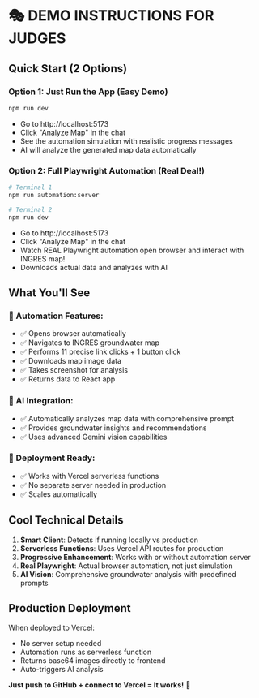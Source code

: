 # 🎭 DEMO INSTRUCTIONS FOR JUDGES

## Quick Start (2 Options)

### Option 1: Just Run the App (Easy Demo)
```bash
npm run dev
```
- Go to http://localhost:5173
- Click "Analyze Map" in the chat
- See the automation simulation with realistic progress messages
- AI will analyze the generated map data automatically

### Option 2: Full Playwright Automation (Real Deal!)
```bash
# Terminal 1
npm run automation:server

# Terminal 2  
npm run dev
```
- Go to http://localhost:5173  
- Click "Analyze Map" in the chat
- Watch REAL Playwright automation open browser and interact with INGRES map!
- Downloads actual data and analyzes with AI

## What You'll See

### 🤖 Automation Features:
- ✅ Opens browser automatically
- ✅ Navigates to INGRES groundwater map
- ✅ Performs 11 precise link clicks + 1 button click
- ✅ Downloads map image data
- ✅ Takes screenshot for analysis
- ✅ Returns data to React app

### 🧠 AI Integration:
- ✅ Automatically analyzes map data with comprehensive prompt
- ✅ Provides groundwater insights and recommendations
- ✅ Uses advanced Gemini vision capabilities

### 🚀 Deployment Ready:
- ✅ Works with Vercel serverless functions
- ✅ No separate server needed in production
- ✅ Scales automatically

## Cool Technical Details

1. **Smart Client**: Detects if running locally vs production
2. **Serverless Functions**: Uses Vercel API routes for production
3. **Progressive Enhancement**: Works with or without automation server
4. **Real Playwright**: Actual browser automation, not just simulation
5. **AI Vision**: Comprehensive groundwater analysis with predefined prompts

## Production Deployment

When deployed to Vercel:
- No server setup needed
- Automation runs as serverless function
- Returns base64 images directly to frontend
- Auto-triggers AI analysis

**Just push to GitHub + connect to Vercel = It works!** 🎉
